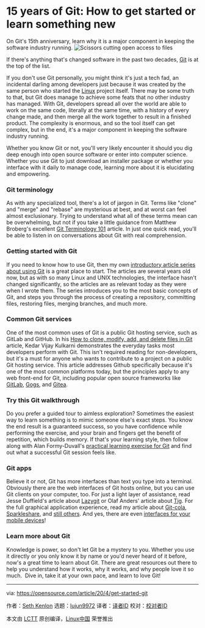 [#]: collector: (lujun9972)
[#]: translator: (wxy)
[#]: reviewer: ( )
[#]: publisher: ( )
[#]: url: ( )
[#]: subject: (15 years of Git: How to get started or learn something new)
[#]: via: (https://opensource.com/article/20/4/get-started-git)
[#]: author: (Seth Kenlon https://opensource.com/users/seth)

15 years of Git: How to get started or learn something new
======
On Git's 15th anniversary, learn why it is a major component in keeping
the software industry running.
![Scissors cutting open access to files][1]

If there's anything that's changed software in the past two decades, [Git][2] is at the top of the list.

If you don't use Git personally, you might think it's just a tech fad, an incidental darling among developers just because it was created by the same person who started the [Linux][3] project itself. There may be some truth to that, but Git does manage to achieve some feats that no other industry has managed. With Git, developers spread all over the world are able to work on the same code, literally at the same time, with a history of every change made, and then merge all the work together to result in a finished product. The complexity is enormous, and so the tool itself can get complex, but in the end, it's a major component in keeping the software industry running.

Whether you know Git or not, you'll very likely encounter it should you dig deep enough into open source software or enter into computer science. Whether you use Git to just download an installer package or whether you interface with it daily to manage code, learning more about it is elucidating and empowering.

### Git terminology

As with any specialized tool, there's a lot of jargon in Git. Terms like "clone" and "merge" and "rebase" are mysterious at best, and at worst can feel almost exclusionary. Trying to understand what all of these terms mean can be overwhelming, but not if you take a little guidance from Matthew Broberg's excellent [Git Terminology 101][4] article. In just one quick read, you'll be able to listen in on conversations about Git with real comprehension.

### Getting started with Git

If you need to know how to use Git, then my own [introductory article series about using Git][5] is a great place to start. The articles are several years old now, but as with so many Linux and UNIX technologies, the interface hasn't changed significantly, so the articles are as relevant today as they were when I wrote them. The series introduces you to the most basic concepts of Git, and steps you through the process of creating a repository, committing files, restoring files, merging branches, and much more.

### Common Git services

One of the most common uses of Git is a public Git hosting service, such as GitLab and GitHub. In his [How to clone, modify, add, and delete files in Git][6] article, Kedar Vijay Kulkarni demonstrates the everyday tasks most developers perform with Git. This isn't required reading for non-developers, but it's a must for anyone who wants to contribute to a project on a public Git hosting service. This article addresses Github specifically because it's one of the most common platforms today, but the principles apply to any web front-end for Git, including popular open source frameworks like [GitLab][7], [Gogs][8], and [Gitea][9].

### Try this Git walkthrough

Do you prefer a guided tour to aimless exploration? Sometimes the easiest way to learn something is to mimic someone else's exact steps. You know the end result is a guaranteed success, so you have confidence while performing the exercise, and your brain and fingers get the benefit of repetition, which builds memory. If that's your learning style, then follow along with Alan Formy-Duvall's [practical learning exercise for Git][10] and find out what a successful Git session feels like.

### Git apps

Believe it or not, Git has more interfaces than text you type into a terminal. Obviously there are the web interfaces of Git hosts online, but you can use Git clients on your computer, too. For just a light layer of assistance, read Jesse Duffield's article about [Lazygit][11] or Olaf Anders' article about [Tig][12]. For the full graphical application experience, read my article about [Git-cola][13], [Sparkleshare][14], and [still others][15]. And yes, there are even [interfaces for your mobile devices][16]!

### Learn more about Git

Knowledge is power, so don't let Git be a mystery to you. Whether you use it directly or you only know it by name or you'd never heard of it before, now's a great time to learn about Git. There are great resources out there to help you understand how it works, why it works, and why people love it so much.  Dive in, take it at your own pace, and learn to love Git!

--------------------------------------------------------------------------------

via: https://opensource.com/article/20/4/get-started-git

作者：[Seth Kenlon][a]
选题：[lujun9972][b]
译者：[译者ID](https://github.com/译者ID)
校对：[校对者ID](https://github.com/校对者ID)

本文由 [LCTT](https://github.com/LCTT/TranslateProject) 原创编译，[Linux中国](https://linux.cn/) 荣誉推出

[a]: https://opensource.com/users/seth
[b]: https://github.com/lujun9972
[1]: https://opensource.com/sites/default/files/styles/image-full-size/public/lead-images/document_free_access_cut_security.png?itok=ocvCv8G2 (Scissors cutting open access to files)
[2]: https://en.wikipedia.org/wiki/Git
[3]: https://opensource.com/resources/linux
[4]: https://opensource.com/article/19/2/git-terminology
[5]: https://opensource.com/life/16/7/stumbling-git
[6]: https://opensource.com/article/18/2/how-clone-modify-add-delete-git-files
[7]: https://about.gitlab.com/install/
[8]: https://gogs.io/
[9]: https://gitea.io/en-us/
[10]: https://opensource.com/article/19/5/practical-learning-exercise-git
[11]: https://opensource.com/article/20/3/lazygit
[12]: https://opensource.com/article/19/6/what-tig
[13]: https://opensource.com/article/20/3/git-cola
[14]: https://opensource.com/article/19/4/file-sharing-git
[15]: https://opensource.com/life/16/8/graphical-tools-git
[16]: https://opensource.com/article/19/4/calendar-git#mobile
